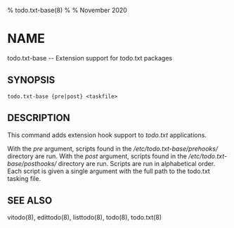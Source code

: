 % todo.txt-base(8)
%
% November 2020

# NAME

todo.txt-base -- Extension support for todo.txt packages

## SYNOPSIS

`todo.txt-base {pre|post} <taskfile>`

## DESCRIPTION

This command adds extension hook support to _todo.txt_ applications.

With the _pre_ argument, scripts found in the _/etc/todo.txt-base/prehooks/_
directory are run. With the _post_ argument, scripts found in the
_/etc/todo.txt-base/posthooks/_ directory are run. Scripts are run in
alphabetical order. Each script is given a single argument with the full path
to the todo.txt tasking file.

## SEE ALSO

vitodo(8), edittodo(8), listtodo(8), todo(8), todo.txt(8)
